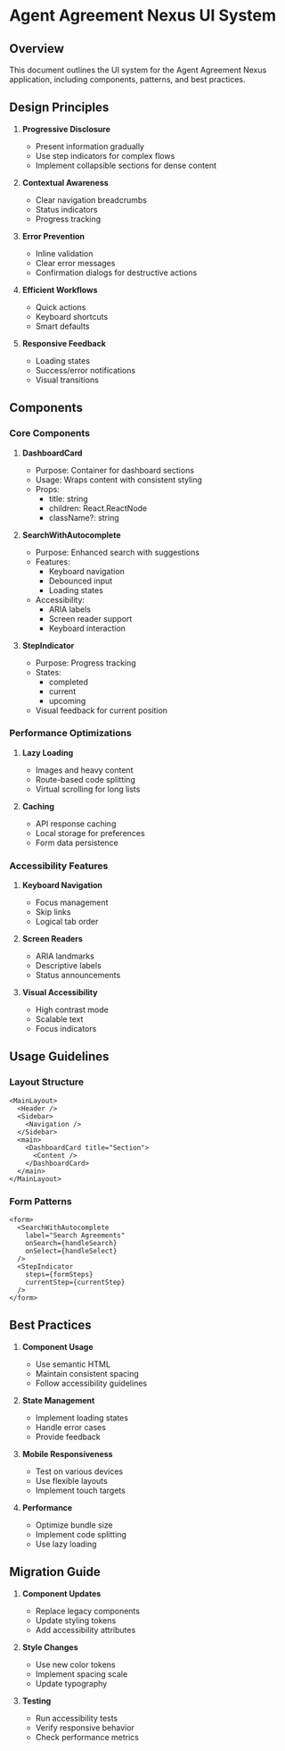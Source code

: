 # Agent Agreement Nexus UI System

## Overview
This document outlines the UI system for the Agent Agreement Nexus application, including components, patterns, and best practices.

## Design Principles

1. **Progressive Disclosure**
   - Present information gradually
   - Use step indicators for complex flows
   - Implement collapsible sections for dense content

2. **Contextual Awareness**
   - Clear navigation breadcrumbs
   - Status indicators
   - Progress tracking

3. **Error Prevention**
   - Inline validation
   - Clear error messages
   - Confirmation dialogs for destructive actions

4. **Efficient Workflows**
   - Quick actions
   - Keyboard shortcuts
   - Smart defaults

5. **Responsive Feedback**
   - Loading states
   - Success/error notifications
   - Visual transitions

## Components

### Core Components

1. **DashboardCard**
   - Purpose: Container for dashboard sections
   - Usage: Wraps content with consistent styling
   - Props:
     - title: string
     - children: React.ReactNode
     - className?: string

2. **SearchWithAutocomplete**
   - Purpose: Enhanced search with suggestions
   - Features:
     - Keyboard navigation
     - Debounced input
     - Loading states
   - Accessibility:
     - ARIA labels
     - Screen reader support
     - Keyboard interaction

3. **StepIndicator**
   - Purpose: Progress tracking
   - States:
     - completed
     - current
     - upcoming
   - Visual feedback for current position

### Performance Optimizations

1. **Lazy Loading**
   - Images and heavy content
   - Route-based code splitting
   - Virtual scrolling for long lists

2. **Caching**
   - API response caching
   - Local storage for preferences
   - Form data persistence

### Accessibility Features

1. **Keyboard Navigation**
   - Focus management
   - Skip links
   - Logical tab order

2. **Screen Readers**
   - ARIA landmarks
   - Descriptive labels
   - Status announcements

3. **Visual Accessibility**
   - High contrast mode
   - Scalable text
   - Focus indicators

## Usage Guidelines

### Layout Structure
```tsx
<MainLayout>
  <Header />
  <Sidebar>
    <Navigation />
  </Sidebar>
  <main>
    <DashboardCard title="Section">
      <Content />
    </DashboardCard>
  </main>
</MainLayout>
```

### Form Patterns
```tsx
<form>
  <SearchWithAutocomplete
    label="Search Agreements"
    onSearch={handleSearch}
    onSelect={handleSelect}
  />
  <StepIndicator
    steps={formSteps}
    currentStep={currentStep}
  />
</form>
```

## Best Practices

1. **Component Usage**
   - Use semantic HTML
   - Maintain consistent spacing
   - Follow accessibility guidelines

2. **State Management**
   - Implement loading states
   - Handle error cases
   - Provide feedback

3. **Mobile Responsiveness**
   - Test on various devices
   - Use flexible layouts
   - Implement touch targets

4. **Performance**
   - Optimize bundle size
   - Implement code splitting
   - Use lazy loading

## Migration Guide

1. **Component Updates**
   - Replace legacy components
   - Update styling tokens
   - Add accessibility attributes

2. **Style Changes**
   - Use new color tokens
   - Implement spacing scale
   - Update typography

3. **Testing**
   - Run accessibility tests
   - Verify responsive behavior
   - Check performance metrics
